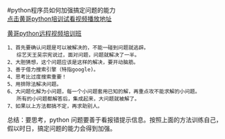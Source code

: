 #python程序员如何加强搞定问题的能力  
[点击黄哥python培训试看视频播放地址](https://github.com/pythonpeixun/article/blob/master/python_shiping.md)

[黄哥python远程视频培训班](https://github.com/pythonpeixun/article/blob/master/index.md)

    1、首先要确认问题是可以被解决的，不能一碰到问题就逃辟。
       综艺天王吴宗宪说过，面对问题，问题就解决了一半。
    2、大胆猜想，这个问题应该是这样的解决，要开动脑筋。
    3、善于借力搜索引擎（特指google)。
    4、思考比过度搜索重要！
    5、用排除法解决问题。
    6、大问题化解为小问题，每一个小问题套用已知的解，再重点攻不能求解的小问题。
       所有的小问题都解答后，集成起来，大问题就被解了。
    7、如果以上方法都搞不定，再求助别人。

总结：要思考，python 问题要善于看报错提示信息。按照上面的方法训练自己，假以时日，搞定问题的能力会得到加强。
